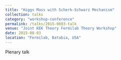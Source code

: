 ```yaml
---
title: "Higgs Mass with Scherk-Schwarz Mechanism"
collection: talks
category: "workshop-conference"
permalink: /talks/2015-0803-talk
venue: "Joint KEK Theory Fermilab Theory Workshop"
date: 2015-08-03
location: "Fermilab, Batabia, USA"
---
```

Plenary talk


